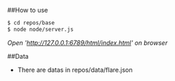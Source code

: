 ##How to use
```sh
$ cd repos/base
$ node node/server.js
```

*Open 'http://127.0.0.1:6789/html/index.html' on browser*

##Data
- There are datas in repos/data/flare.json

